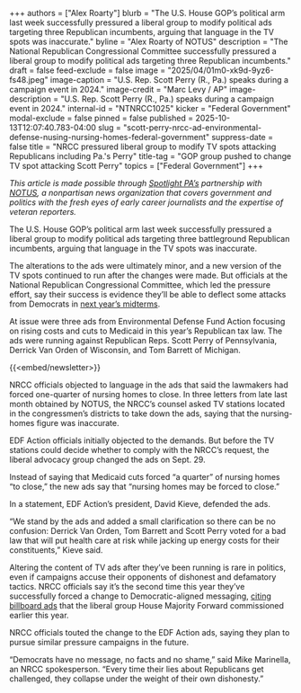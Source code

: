 +++
authors = ["Alex Roarty"]
blurb = "The U.S. House GOP’s political arm last week successfully pressured a liberal group to modify political ads targeting three Republican incumbents, arguing that language in the TV spots was inaccurate."
byline = "Alex Roarty of NOTUS"
description = "The National Republican Congressional Committee successfully pressured a liberal group to modify political ads targeting three Republican incumbents."
draft = false
feed-exclude = false
image = "2025/04/01m0-xk9d-9yz6-fs48.jpeg"
image-caption = "U.S. Rep. Scott Perry (R., Pa.) speaks during a campaign event in 2024."
image-credit = "Marc Levy / AP"
image-description = "U.S. Rep. Scott Perry (R., Pa.) speaks during a campaign event in 2024."
internal-id = "NTNRCC1025"
kicker = "Federal Government"
modal-exclude = false
pinned = false
published = 2025-10-13T12:07:40.783-04:00
slug = "scott-perry-nrcc-ad-environmental-defense-nusing-nursing-homes-federal-government"
suppress-date = false
title = "NRCC pressured liberal group to modify TV spots attacking Republicans including Pa.'s Perry"
title-tag = "GOP group pushed to change TV spot attacking Scott Perry"
topics = ["Federal Government"]
+++

<em>This article is made possible through </em><a href="https://www.spotlightpa.org/"><em>Spotlight PA’s</em></a><em> partnership with </em><a href="https://www.notus.org/"><em>NOTUS</em></a><em>, a nonpartisan news organization that covers government and politics with the fresh eyes of early career journalists and the expertise of veteran reporters.</em>

The U.S. House GOP’s political arm last week successfully pressured a liberal group to modify political ads targeting three battleground Republican incumbents, arguing that language in the TV spots was inaccurate.

The alterations to the ads were ultimately minor, and a new version of the TV spots continued to run after the changes were made. But officials at the National Republican Congressional Committee, which led the pressure effort, say their success is evidence they’ll be able to deflect some attacks from Democrats in <a href="https://www.notus.org/congress/republicans-democrats-immigration-health-care-messaging-shutdown">next year’s midterms</a>.

At issue were three ads from Environmental Defense Fund Action focusing on rising costs and cuts to Medicaid in this year’s Republican tax law. The ads were running against Republican Reps. Scott Perry of Pennsylvania, Derrick Van Orden of Wisconsin, and Tom Barrett of Michigan.

{{<embed/newsletter>}}

NRCC officials objected to language in the ads that said the lawmakers had forced one-quarter of nursing homes to close. In three letters from late last month obtained by NOTUS, the NRCC’s counsel asked TV stations located in the congressmen’s districts to take down the ads, saying that the nursing-homes figure was inaccurate.

EDF Action officials initially objected to the demands. But before the TV stations could decide whether to comply with the NRCC’s request, the liberal advocacy group changed the ads on Sept. 29.

Instead of saying that Medicaid cuts forced “a quarter” of nursing homes “to close,” the new ads say that “nursing homes may be forced to close.”

In a statement, EDF Action’s president, David Kieve, defended the ads.

“We stand by the ads and added a small clarification so there can be no confusion: Derrick Van Orden, Tom Barrett and Scott Perry voted for a bad law that will put health care at risk while jacking up energy costs for their constituents,” Kieve said.

Altering the content of TV ads after they’ve been running is rare in politics, even if campaigns accuse their opponents of dishonest and defamatory tactics. NRCC officials say it’s the second time this year they’ve successfully forced a change to Democratic-aligned messaging, <a href="https://www.washingtonexaminer.com/news/house/3353544/democrats-medicaid-billboards-house-majority-forward-nrcc-defamation/#google_vignette">citing billboard ads</a> that the liberal group House Majority Forward commissioned earlier this year.

NRCC officials touted the change to the EDF Action ads, saying they plan to pursue similar pressure campaigns in the future.

“Democrats have no message, no facts and no shame,” said Mike Marinella, an NRCC spokesperson. “Every time their lies about Republicans get challenged, they collapse under the weight of their own dishonesty.”

